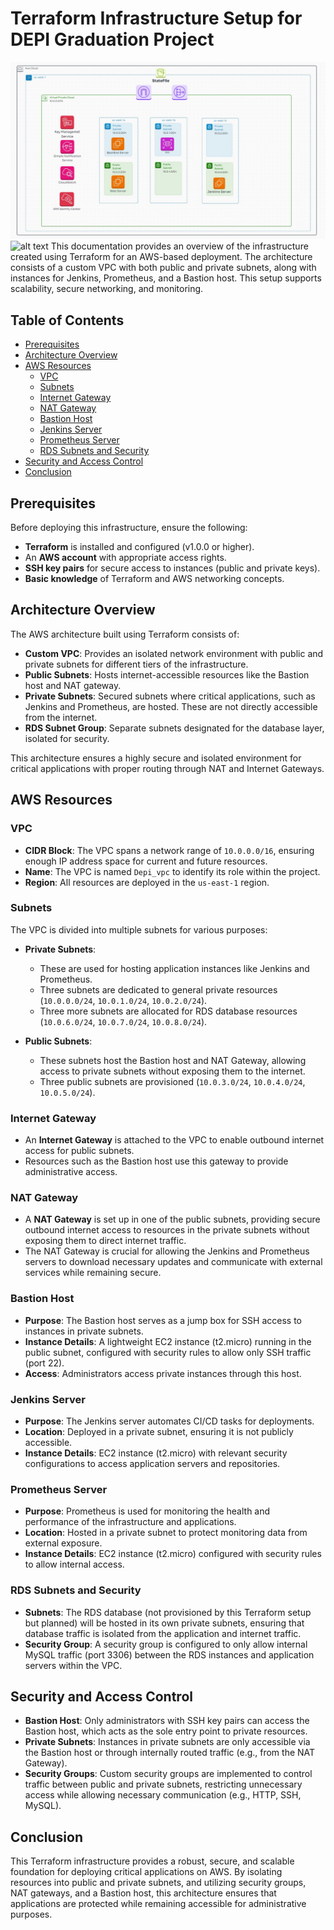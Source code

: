 # Terraform Infrastructure Setup for DEPI Graduation Project

![alt text](<assests/Graduation Project Architecture.png.jpg>)
![alt text](<DEPI-Graduation-Project-AWS-Architecture/assests/Graduation Project Pipeline.gif>)
This documentation provides an overview of the infrastructure created using Terraform for an AWS-based deployment. The architecture consists of a custom VPC with both public and private subnets, along with instances for Jenkins, Prometheus, and a Bastion host. This setup supports scalability, secure networking, and monitoring.

## Table of Contents
- [Prerequisites](#prerequisites)
- [Architecture Overview](#architecture-overview)
- [AWS Resources](#aws-resources)
  - [VPC](#vpc)
  - [Subnets](#subnets)
  - [Internet Gateway](#internet-gateway)
  - [NAT Gateway](#nat-gateway)
  - [Bastion Host](#bastion-host)
  - [Jenkins Server](#jenkins-server)
  - [Prometheus Server](#prometheus-server)
  - [RDS Subnets and Security](#rds-subnets-and-security)
- [Security and Access Control](#security-and-access-control)
- [Conclusion](#conclusion)

## Prerequisites

Before deploying this infrastructure, ensure the following:
- **Terraform** is installed and configured (v1.0.0 or higher).
- An **AWS account** with appropriate access rights.
- **SSH key pairs** for secure access to instances (public and private keys).
- **Basic knowledge** of Terraform and AWS networking concepts.

## Architecture Overview

The AWS architecture built using Terraform consists of:
- **Custom VPC**: Provides an isolated network environment with public and private subnets for different tiers of the infrastructure.
- **Public Subnets**: Hosts internet-accessible resources like the Bastion host and NAT gateway.
- **Private Subnets**: Secured subnets where critical applications, such as Jenkins and Prometheus, are hosted. These are not directly accessible from the internet.
- **RDS Subnet Group**: Separate subnets designated for the database layer, isolated for security.

This architecture ensures a highly secure and isolated environment for critical applications with proper routing through NAT and Internet Gateways.

## AWS Resources

### VPC

- **CIDR Block**: The VPC spans a network range of `10.0.0.0/16`, ensuring enough IP address space for current and future resources.
- **Name**: The VPC is named `Depi_vpc` to identify its role within the project.
- **Region**: All resources are deployed in the `us-east-1` region.

### Subnets

The VPC is divided into multiple subnets for various purposes:
- **Private Subnets**: 
  - These are used for hosting application instances like Jenkins and Prometheus.
  - Three subnets are dedicated to general private resources (`10.0.0.0/24`, `10.0.1.0/24`, `10.0.2.0/24`).
  - Three more subnets are allocated for RDS database resources (`10.0.6.0/24`, `10.0.7.0/24`, `10.0.8.0/24`).

- **Public Subnets**:
  - These subnets host the Bastion host and NAT Gateway, allowing access to private subnets without exposing them to the internet.
  - Three public subnets are provisioned (`10.0.3.0/24`, `10.0.4.0/24`, `10.0.5.0/24`).

### Internet Gateway

- An **Internet Gateway** is attached to the VPC to enable outbound internet access for public subnets.
- Resources such as the Bastion host use this gateway to provide administrative access.

### NAT Gateway

- A **NAT Gateway** is set up in one of the public subnets, providing secure outbound internet access to resources in the private subnets without exposing them to direct internet traffic.
- The NAT Gateway is crucial for allowing the Jenkins and Prometheus servers to download necessary updates and communicate with external services while remaining secure.

### Bastion Host

- **Purpose**: The Bastion host serves as a jump box for SSH access to instances in private subnets.
- **Instance Details**: A lightweight EC2 instance (t2.micro) running in the public subnet, configured with security rules to allow only SSH traffic (port 22).
- **Access**: Administrators access private instances through this host.

### Jenkins Server

- **Purpose**: The Jenkins server automates CI/CD tasks for deployments.
- **Location**: Deployed in a private subnet, ensuring it is not publicly accessible.
- **Instance Details**: EC2 instance (t2.micro) with relevant security configurations to access application servers and repositories.

### Prometheus Server

- **Purpose**: Prometheus is used for monitoring the health and performance of the infrastructure and applications.
- **Location**: Hosted in a private subnet to protect monitoring data from external exposure.
- **Instance Details**: EC2 instance (t2.micro) configured with security rules to allow internal access.

### RDS Subnets and Security

- **Subnets**: The RDS database (not provisioned by this Terraform setup but planned) will be hosted in its own private subnets, ensuring that database traffic is isolated from the application and internet traffic.
- **Security Group**: A security group is configured to only allow internal MySQL traffic (port 3306) between the RDS instances and application servers within the VPC.

## Security and Access Control

- **Bastion Host**: Only administrators with SSH key pairs can access the Bastion host, which acts as the sole entry point to private resources.
- **Private Subnets**: Instances in private subnets are only accessible via the Bastion host or through internally routed traffic (e.g., from the NAT Gateway).
- **Security Groups**: Custom security groups are implemented to control traffic between public and private subnets, restricting unnecessary access while allowing necessary communication (e.g., HTTP, SSH, MySQL).

## Conclusion

This Terraform infrastructure provides a robust, secure, and scalable foundation for deploying critical applications on AWS. By isolating resources into public and private subnets, and utilizing security groups, NAT gateways, and a Bastion host, this architecture ensures that applications are protected while remaining accessible for administrative purposes.
